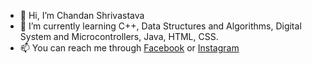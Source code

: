 - 👋 Hi, I’m Chandan Shrivastava
- 🌱 I’m currently learning C++, Data Structures and Algorithms, Digital System and Microcontrollers, Java, HTML, CSS.
- 📫 You can reach me through [Facebook](http://facebook.com/fb.chandans) or [Instagram](http://instagram.com/ig_chandans/)
<!--- - 💞️ I’m looking to collaborate on open source development.-->
<!--- - 👀 I’m interested in Web Development / Projects.-->
